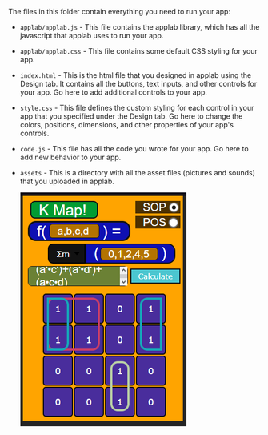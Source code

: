 
The files in this folder contain everything you need to run your app:

* `applab/applab.js` - This file contains the applab library, which has all the
  javascript that applab uses to run your app.

* `applab/applab.css` - This file contains some default CSS styling for your app.

* `index.html` - This is the html file that you designed in applab using the
  Design tab. It contains all the buttons, text inputs, and other controls for
  your app. Go here to add additional controls to your app.

* `style.css` - This file defines the custom styling for each control in your
  app that you specified under the Design tab. Go here to change the colors,
  positions, dimensions, and other properties of your app's controls.

* `code.js` - This file has all the code you wrote for your app. Go here to add
  new behavior to your app.

* `assets` - This is a directory with all the asset files (pictures and sounds)
  that you uploaded in applab.
  
  ![ScreenShot](/1.png)
